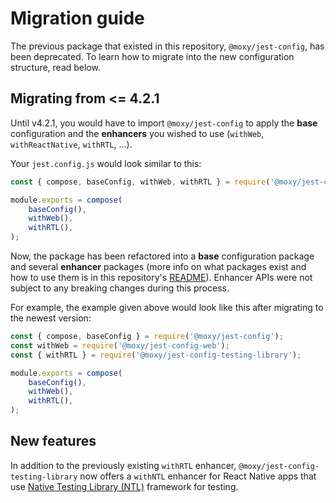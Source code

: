 # Migration guide

The previous package that existed in this repository, `@moxy/jest-config`, has been deprecated. To learn how to migrate into the new configuration structure, read below.

## Migrating from <= 4.2.1

Until v4.2.1, you would have to import `@moxy/jest-config` to apply the **base** configuration and the **enhancers** you wished to use (`withWeb`, `withReactNative`, `withRTL`, ...).

Your `jest.config.js` would look similar to this:

```js
const { compose, baseConfig, withWeb, withRTL } = require('@moxy/jest-config');

module.exports = compose(
    baseConfig(),
    withWeb(),
    withRTL(),
);
```

Now, the package has been refactored into a **base** configuration package and several **enhancer** packages (more info on what packages exist and how to use them is in this repository's [README](README.md)). Enhancer APIs were not subject to any breaking changes during this process.

For example, the example given above would look like this after migrating to the newest version:

```js
const { compose, baseConfig } = require('@moxy/jest-config');
const withWeb = require('@moxy/jest-config-web');
const { withRTL } = require('@moxy/jest-config-testing-library');

module.exports = compose(
    baseConfig(),
    withWeb(),
    withRTL(),
);
```

## New features

In addition to the previously existing `withRTL` enhancer, `@moxy/jest-config-testing-library` now offers a `withNTL` enhancer for React Native apps that use [Native Testing Library (NTL)](https://github.com/testing-library/native-testing-library) framework for testing.
